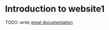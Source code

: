 # Introduction to website1

TODO: write [great documentation](http://jacobian.org/writing/what-to-write/)
